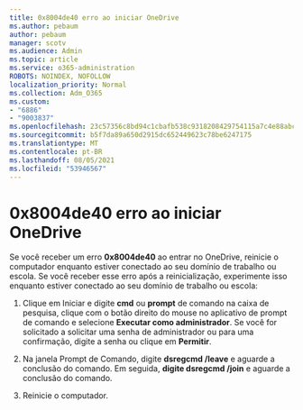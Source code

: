 ```yaml
---
title: 0x8004de40 erro ao iniciar OneDrive
ms.author: pebaum
author: pebaum
manager: scotv
ms.audience: Admin
ms.topic: article
ms.service: o365-administration
ROBOTS: NOINDEX, NOFOLLOW
localization_priority: Normal
ms.collection: Adm_O365
ms.custom:
- "6886"
- "9003837"
ms.openlocfilehash: 23c57356c8bd94c1cbafb538c9318208429754115a7c4e88abc93d293b5ea6e1
ms.sourcegitcommit: b5f7da89a650d2915dc652449623c78be6247175
ms.translationtype: MT
ms.contentlocale: pt-BR
ms.lasthandoff: 08/05/2021
ms.locfileid: "53946567"
---
```

# <a name="0x8004de40-error-when-launching-onedrive"></a>0x8004de40 erro ao iniciar OneDrive

Se você receber um erro **0x8004de40** ao entrar no OneDrive, reinicie o computador enquanto estiver conectado ao seu domínio de trabalho ou escola. Se você receber esse erro após a reinicialização, experimente isso enquanto estiver conectado ao seu domínio de trabalho ou escola:

1. Clique em Iniciar e digite **cmd** ou **prompt**  de comando na caixa de pesquisa, clique com o botão direito do mouse no aplicativo de prompt de comando e selecione  **Executar como administrador**. Se você for solicitado a solicitar uma senha de administrador ou para uma confirmação, digite a senha ou clique em **Permitir**.  

2. Na janela Prompt de Comando, digite **dsregcmd /leave**  e aguarde a conclusão do comando. Em seguida, **digite dsregcmd /join** e aguarde a conclusão do comando.
3. Reinicie o computador.

